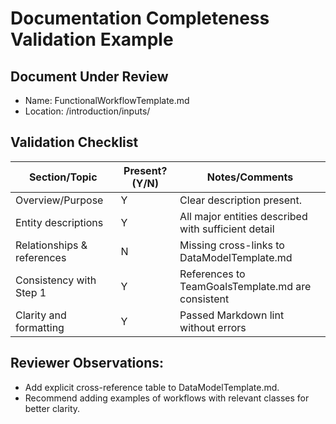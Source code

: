 # Documentation Completeness Validation Example

## Document Under Review

- Name: FunctionalWorkflowTemplate.md
- Location: /introduction/inputs/

## Validation Checklist

| Section/Topic              | Present? (Y/N) | Notes/Comments                                      |
|---------------------------|----------------|----------------------------------------------------|
| Overview/Purpose           | Y              | Clear description present.                          |
| Entity descriptions       | Y              | All major entities described with sufficient detail|
| Relationships & references | N              | Missing cross-links to DataModelTemplate.md       |
| Consistency with Step 1   | Y              | References to TeamGoalsTemplate.md are consistent  |
| Clarity and formatting    | Y              | Passed Markdown lint without errors                 |

## Reviewer Observations:

- Add explicit cross-reference table to DataModelTemplate.md.
- Recommend adding examples of workflows with relevant classes for better clarity.
